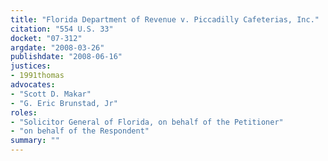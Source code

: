 ```yaml
---
title: "Florida Department of Revenue v. Piccadilly Cafeterias, Inc."
citation: "554 U.S. 33"
docket: "07-312"
argdate: "2008-03-26"
publishdate: "2008-06-16"
justices:
- 1991thomas
advocates:
- "Scott D. Makar"
- "G. Eric Brunstad, Jr"
roles:
- "Solicitor General of Florida, on behalf of the Petitioner"
- "on behalf of the Respondent"
summary: ""
---
```


